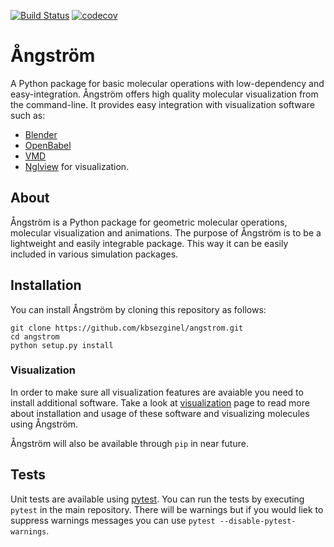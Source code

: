 [![Build Status](https://travis-ci.org/kbsezginel/angstrom.svg?branch=master)](https://travis-ci.org/kbsezginel/angstrom)
[![codecov](https://codecov.io/gh/kbsezginel/angstrom/branch/master/graph/badge.svg)](https://codecov.io/gh/kbsezginel/angstrom)

# Ångström
A Python package for basic molecular operations with low-dependency and easy-integration.
Ångström offers high quality molecular visualization from the command-line.
It provides easy integration with visualization software such as:
- [Blender](https://www.blender.org/)
- [OpenBabel](http://openbabel.org/wiki/Main_Page)
- [VMD](http://www.ks.uiuc.edu/Research/vmd/)
- [Nglview](https://github.com/arose/nglview) for visualization.

## About
Ångström is a Python package for geometric molecular operations, molecular visualization and animations.
The purpose of Ångström is to be a lightweight and easily integrable package.
This way it can be easily included in various simulation packages.

## Installation
You can install Ångström by cloning this repository as follows:
```
git clone https://github.com/kbsezginel/angstrom.git
cd angstrom
python setup.py install
```

### Visualization
In order to make sure all visualization features are avaiable you need to install additional software.
Take a look at [visualization](visualization) page to read more about installation and usage of these software
and visualizing molecules using Ångström.

Ångström will also be available through `pip` in near future.

## Tests
Unit tests are available using [pytest](https://docs.pytest.org/en/latest/).
You can run the tests by executing `pytest` in the main repository.
There will be warnings but if you would liek to suppress warnings messages you can use `pytest --disable-pytest-warnings`.

